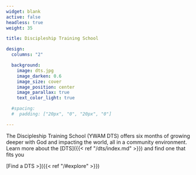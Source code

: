 ```yaml
---
widget: blank
active: false
headless: true
weight: 35

title: Discipleship Training School

design:
  columns: "2"

  background:
    image: dts.jpg
    image_darken: 0.6
    image_size: cover
    image_position: center
    image_parallax: true
    text_color_light: true

  #spacing:
  #  padding: ["20px", "0", "20px", "0"]

---
```


The Discipleship Training School (YWAM DTS) offers six months of growing deeper with God and impacting the world, all in a community environment. Learn more about the [DTS]({{< ref "/dts/index.md" >}}) and find one that fits you

[Find a DTS >]({{< ref "/#explore" >}})
